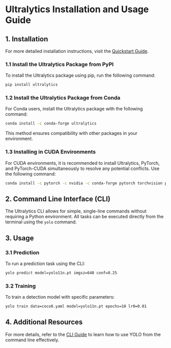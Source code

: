 # Ultralytics Installation and Usage Guide
## 1. Installation
For more detailed installation instructions, visit the [Quickstart Guide](https://docs.ultralytics.com/quickstart/#understanding-settings).
### 1.1 Install the Ultralytics Package from PyPI
To install the Ultralytics package using pip, run the following command:
```bash
pip install ultralytics
```
### 1.2 Install the Ultralytics Package from Conda
For Conda users, install the Ultralytics package with the following command:
```bash
conda install -c conda-forge ultralytics
```
This method ensures compatibility with other packages in your environment.
### 1.3 Installing in CUDA Environments
For CUDA environments, it is recommended to install Ultralytics, PyTorch, and PyTorch-CUDA simultaneously to resolve any potential conflicts. Use the following command:
```bash
conda install -c pytorch -c nvidia -c conda-forge pytorch torchvision pytorch-cuda=11.8 ultralytics
```
## 2. Command Line Interface (CLI)
The Ultralytics CLI allows for simple, single-line commands without requiring a Python environment. All tasks can be executed directly from the terminal using the `yolo` command.
## 3. Usage
### 3.1 Prediction
To run a prediction task using the CLI:
```bash
yolo predict model=yolo11n.pt imgsz=640 conf=0.25
```
### 3.2 Training
To train a detection model with specific parameters:
```bash
yolo train data=coco8.yaml model=yolo11n.pt epochs=10 lr0=0.01
```
## 4. Additional Resources
For more details, refer to the [CLI Guide](https://docs.ultralytics.com/cli) to learn how to use YOLO from the command line effectively.

